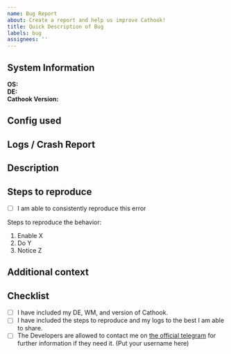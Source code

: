 ```yaml
---
name: Bug Report
about: Create a report and help us improve Cathook!
title: Quick Description of Bug
labels: bug
assignees: ''
---
```


## System Information
**OS:**  
**DE:**  
**Cathook Version:**  

## Config used
<!-- Add the .conf file you were using from /opt/cathook/data/configs/. Drag and drop the file here. -->

## Logs / Crash Report  
<!-- Add the logs from /tmp/. If cathook crashed, paste symbolize-crash-log here. Drag and drop the file here.-->
<!-- If cathook crashed, paste symbolize-crash-log here instead. -->
<!-- You can delete this line if you don't have any logs or crash reports to give. -->

## Description  
<!-- Please provide a clear and concise description of what the bug is. -->

## Steps to reproduce  
- [ ] I am able to consistently reproduce this error
<!-- If you can consistently get this error, let us know how! If we can reproduce it, we can fix it. If we can't, then we're just shooting in the dark on whether or not we've fixed it! -->

Steps to reproduce the behavior:  
<!-- Example only, please delete these steps and enter your own. -->
1. Enable X
2. Do Y
3. Notice Z

## Additional context 
<!-- Is there anything specific else that we should know that could help us find/fix this bug? -->

## Checklist  
- [ ] I have included my DE, WM, and version of Cathook.
- [ ] I have included the steps to reproduce and my logs to the best I am able to share.
- [ ] The Developers are allowed to contact me on [the official telegram](https://t.me/nullworks) for further information if they need it. (Put your username here)
